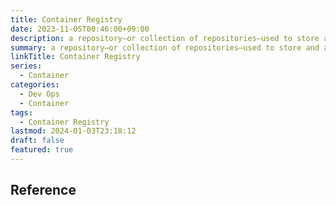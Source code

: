 ```yaml
---
title: Container Registry
date: 2023-11-05T00:46:00+09:00
description: a repository—or collection of repositories—used to store and access container images
summary: a repository—or collection of repositories—used to store and access container images
linkTitle: Container Registry
series:
  - Container
categories:
  - Dev Ops
  - Container
tags:
  - Container Registry
lastmod: 2024-01-03T23:18:12
draft: false
featured: true
---
```


## Reference
